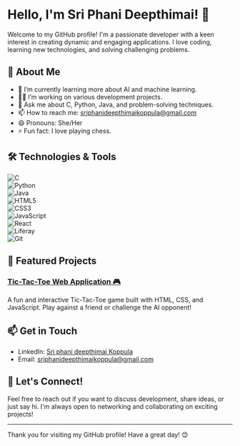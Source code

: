 # Hello, I'm Sri Phani Deepthimai! 👋

Welcome to my GitHub profile! I'm a passionate developer with a keen interest in creating dynamic and engaging applications. I love coding, learning new technologies, and solving challenging problems.

## 🚀 About Me

- 🌱 I’m currently learning more about AI and machine learning.
- 👨‍💻 I’m working on various development projects.
- 💬 Ask me about C, Python, Java, and problem-solving techniques.
- 📫 How to reach me: [sriphanideepthimaikoppula@gmail.com](mailto:sriphanideepthimaikoppula@gmail.com)
- 😄 Pronouns: She/Her
- ⚡ Fun fact: I love playing chess.

## 🛠️ Technologies & Tools

![C](https://img.shields.io/badge/C-%2300599C.svg?style=for-the-badge&logo=c&logoColor=white)  
![Python](https://img.shields.io/badge/python-%2314354C.svg?style=for-the-badge&logo=python&logoColor=white)  
![Java](https://img.shields.io/badge/java-%23ED8B00.svg?style=for-the-badge&logo=java&logoColor=white)  
![HTML5](https://img.shields.io/badge/html5-%23E34F26.svg?style=for-the-badge&logo=html5&logoColor=white)  
![CSS3](https://img.shields.io/badge/css3-%231572B6.svg?style=for-the-badge&logo=css3&logoColor=white)  
![JavaScript](https://img.shields.io/badge/javascript-%23323330.svg?style=for-the-badge&logo=javascript&logoColor=%23F7DF1E)  
![React](https://img.shields.io/badge/react-%2361DAFB.svg?style=for-the-badge&logo=react&logoColor=white)  
![Liferay](https://img.shields.io/badge/liferay-%230072BB.svg?style=for-the-badge&logo=liferay&logoColor=white)  
![Git](https://img.shields.io/badge/git-%23F05033.svg?style=for-the-badge&logo=git&logoColor=white)  


## 🌟 Featured Projects

### [Tic-Tac-Toe Web Application 🎮](https://github.com/SriPhaniDeepthimai/PRODIGY_WB_03)
A fun and interactive Tic-Tac-Toe game built with HTML, CSS, and JavaScript. Play against a friend or challenge the AI opponent!

## 📫 Get in Touch

- LinkedIn: [Sri phani deepthimai Koppula](www.linkedin.com/in/sri-phani-deepthimai-k-52489224b)
- Email: [sriphanideepthimaikoppula@gmail.com](mailto:sriphanideepthimaikoppula@gmail.com)

## 💬 Let's Connect!

Feel free to reach out if you want to discuss development, share ideas, or just say hi. I'm always open to networking and collaborating on exciting projects!

---

Thank you for visiting my GitHub profile! Have a great day! 😊
